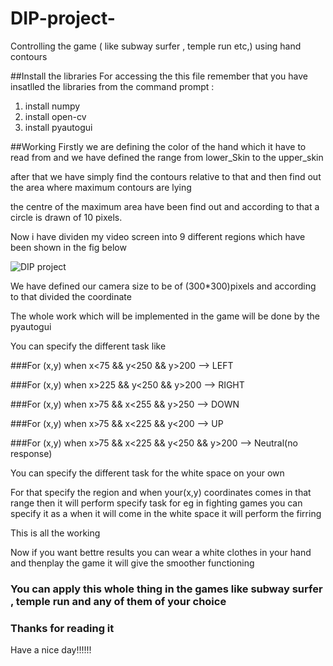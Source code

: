 # DIP-project-
Controlling the game ( like subway surfer , temple run etc,) using hand contours 

##Install the libraries 
For accessing the this file remember that you have insatlled the libraries from the command prompt :

1. install numpy
2. install open-cv
3. install pyautogui 

##Working
  Firstly we are defining the color of the hand which it have to read from and we have defined the range from lower_Skin to the upper_skin
  
  after that we have simply find the contours relative to that and then find out the area where maximum contours are lying 
  
  the  centre of the maximum area have been find out and according to that a circle is drawn of 10 pixels.
  
  Now i have dividen my video screen into 9 different regions which have been shown in the fig below


![DIP project](https://user-images.githubusercontent.com/93609977/171785445-523f4dfe-8525-42e4-ba67-b8dacb60c58a.png)


We have defined our camera size to be of (300*300)pixels and according to that divided the coordinate 

The whole work which will be implemented in the game will be done by the pyautogui 

You can specify the different task like 

###For (x,y) when x<75  && y<250 && y>200 --> LEFT

###For (x,y) when x>225  && y<250 && y>200 --> RIGHT

###For (x,y) when x>75  && x<255 && y>250 --> DOWN

###For (x,y) when x>75  && x<225 && y<200 --> UP

###For (x,y) when x>75  && x<225 && y<250 && y>200 --> Neutral(no response)
 
 You can specify the different task for the white space on your own 
 
 For that  specify the region and when your(x,y) coordinates comes in that range then it will perform specify task 
 for eg in fighting games you can specify it as a when it will come in the white space it will perform the firring 
 
 
This is all the working 

Now if you want bettre results you can wear a white clothes in your hand and thenplay the game it will give the smoother functioning

### You can apply this whole thing in the games like subway surfer , temple run and any of them of your choice 

### Thanks for reading it 


Have a nice day!!!!!! 
